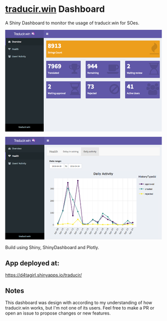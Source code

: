 # [traducir.win](https://traducir.win) Dashboard

A Shiny Dashboard to monitor the usage of traducir.win for SOes.

![](images/main.png)

![](images/daily_act.png)

Build using Shiny, ShinyDashboard and Plotly.

## App deployed at:
https://d4tagirl.shinyapps.io/traducir/

## Notes

This dashboard was design with according to my understanding of how traducir.win works, but I'm not one of its users. Feel free to make a PR or open an issue to propose changes or new features. 
